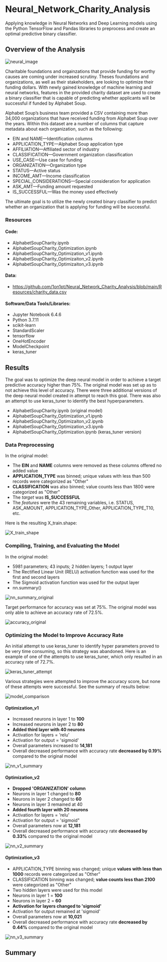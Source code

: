 # Neural_Network_Charity_Analysis
Applying knowledge in Neural Networks and Deep Learning models using the Python TensorFlow and Pandas libraries to preprocess and create an optimal predictive binary classifier.


## Overview of the Analysis
![neural_image](https://user-images.githubusercontent.com/94148420/166151677-8db65c82-5bdf-47e1-b5d4-8c1efc5f15d0.gif)

Charitable foundations and orgainzations that provide funding for worthy causes are coming under increased scrutiny.  Theses foundations and organizations, as well as their stakeholders, are looking to optimize their funding dollars.  With newly gained knowledge of machine learning and neural networks, features in the provided charity dataset are used to create a binary classifier that is capable of predicting whether applicants will be successful if funded by Alphabet Soup.

Alphabet Soup’s business team provided a CSV containing more than 34,000 organizations that have received funding from Alphabet Soup over the years. Within this dataset are a number of columns that capture metadata about each organization, such as the following:

* EIN and NAME—Identification columns
* APPLICATION_TYPE—Alphabet Soup application type
* AFFILIATION—Affiliated sector of industry
* CLASSIFICATION—Government organization classification
* USE_CASE—Use case for funding
* ORGANIZATION—Organization type
* STATUS—Active status
* INCOME_AMT—Income classification
* SPECIAL_CONSIDERATIONS—Special consideration for application
* ASK_AMT—Funding amount requested
* IS_SUCCESSFUL—Was the money used effectively

The ultimate goal is to utilize the newly created binary classifier to predict whether an organization that is applying for funding will be successful.

### Resources
#### Code:
* AlphabetSoupCharity.ipynb
* AlphabetSoupCharity_Optimization.ipynb
* AlphabetSoupCharity_Optimization_v1.ipynb
* AlphabetSoupCharity_Optimizaiton_v2.ipynb
* AlphabetSoupCharity_Optimizaiton_v3.ipynb

#### Data:
* https://github.com/1on1pt/Neural_Network_Charity_Analysis/blob/main/Resources/charity_data.csv

#### Software/Data Tools/Libraries:
* Jupyter Notebook 6.4.6
* Python 3.7.11
* scikit-learn
* StandardScaler
* tensorflow
* OneHotEncoder
* ModelCheckpoint
* keras_tuner

## Results
The goal was to optimize the deep neural model in order to achieve a target predictive accuracy higher than 75%.  The original model was set up as to not achieve this level of accuracy. There were three additional versions of the deep neural model created in attempt to reach this goal.  There was also an attempt to use keras_tuner to identify the best hyperparameters.
* AlphabetSoupCharity.ipynb (original model)
* AlphabetSoupCharity_Optimization_v1.ipynb
* AlphabetSoupCharity_Optimizaiton_v2.ipynb
* AlphabetSoupCharity_Optimization_v3.ipynb
* AlphabetSoupCharity_Optimization.ipynb (keras_tuner version)

### Data Preprocessing
In the original model:
* The **EIN** and **NAME** columns were removed as these columns offered no added value
* **APPLICATION_TYPE** was binned; unique values with less than 500 records were categorized as "Other"
* **CLASSIFICATION** was also binned; value counts less than 1800 were categorized as "Other"
* The *target* was **IS_SUCCESSFUL**
* The *features* were the 43 remaining variables, i.e. STATUS, ASK_AMOUNT, APPLICATION_TYPE_Other, APPLICATION_TYPE_T10, etc.

Here is the resulting X_train.shape:

![X_train_shape](https://user-images.githubusercontent.com/94148420/166154489-d30ab652-138f-41bf-af78-efac175b142f.PNG)


### Compiling, Training, and Evaluating the Model
In the original model:
* 5981 parameters; 43 inputs; 2 hidden layers; 1 output layer
* The Rectified Linear Unit (RELU) activation function was used for the first and second layers
* The Sigmoid activation function was used for the output layer
* nn.summary()

![nn_summary_original](https://user-images.githubusercontent.com/94148420/166155170-a8fa1080-eefa-479b-81fe-58855836018e.PNG)


Target performance for accuracy was set at 75%.  The original model was only able to achieve an accuracy rate of 72.5%.

![accuracy_original](https://user-images.githubusercontent.com/94148420/166155299-fa9ead10-1866-48da-a68e-f789d989dbd8.PNG)


### Optimizing the Model to Improve Accuracy Rate

An initial attempt to use keras_tuner to identify hyper parameters proved to be very time consuming, so this strategy was abandoned.  Here is an example of one of the attempts to use keras_tuner, which only resulted in an accuracy rate of 72.7%.

![keras_tuner_attempt](https://user-images.githubusercontent.com/94148420/166155602-398feefe-9c1d-4455-94d7-71573694eabc.PNG)

Various strategies were attempted to improve the accuracy score, but none of these attempts were successful.  See the summary of results below:

![model_comparison](https://user-images.githubusercontent.com/94148420/166156620-314f4101-e09c-4a43-bb56-d30bce525ccc.PNG)

#### Optimization_v1
* Increased neurons in layer 1 to **100**
* Increased neurons in layer 2 to **80**
* **Added third layer with 40 neurons**
* Activation for layers = 'relu'
* Activation for output = 'sigmoid'
* Overall parameters increased to **14,181**
* Overall decreased performance with accuracy rate **decreased by 0.19%** compared to the original model

![nn_v1_summary](https://user-images.githubusercontent.com/94148420/166156835-d3e5c071-2498-4bad-9f08-ce74a4ce5655.PNG)


#### Optimization_v2
* **Dropped 'ORGANIZATION' column**
* Neurons in layer 1 changed to **80**
* Neurons in layer 2 changed to **60**
* Neurons in layer 3 remained at 40
* **Added fourth layer with 20 neurons**
* Activation for layers = 'relu'
* Activation for output = 'sigmoid"
* Overall parameters now at **12,181**
* Overall decreased performance with accuracy rate **decreased by 0.33%** compared to the original model

![nn_v2_summary](https://user-images.githubusercontent.com/94148420/166157033-aa8bb0da-f989-4770-824e-14e25fdf46a3.PNG)


#### Optimization_v3
* APPLICATION_TYPE binning was changed; unique **values with less than 1000** records were categorized as "Other"
* CLASSIFICATION binning was changed; **value counts less than 2100** were categorized as "Other"
* Two hidden layers were used for this model
* Neurons in layer 1 = **100**
* Neurons in layer 2 = **60**
* **Activation for layers changed to 'sigmoid'**
* Activation for output remained at 'sigmoid'
* Overall parameters now at **10,021**
* Overall decreased performance with accuracy rate **decreased by 0.44%** compared to the original model

![nn_v3_summary](https://user-images.githubusercontent.com/94148420/166157259-109258a5-a403-4eff-a3c6-dc9da8c4ba89.PNG)


## Summary
